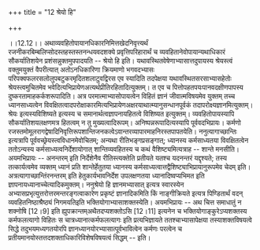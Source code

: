 +++
title = "12 श्रेयो हि"

+++
  
  
।।12.12।। अथाव्यवहितोपायानधिकारनिमित्तखेदनिवृत्त्यर्थं
रजनीकरबिम्बलिप्सोदस्तहस्तस्तनन्धयवदशक्ये प्रवृत्तिपरिहारार्थं च
व्यवहितानेवोपायान्यथाधिकारं सौकर्यातिशयेन प्रशंसन्नुक्तमुपपादयति --
श्रेयो हि इति। यथावस्थितवेषेणाभ्यासात्तदुपायस्य श्रेयस्त्वं वक्तुमयुक्तं
वैपरीत्यात् अतोऽनधिकारिणा क्रियमाणो भगवदभ्यासः
परिपक्वफलरसलोलुपबटुकरमृदितशलाटुवद्विरस एव स्यादिति तदपेक्षया
यथावस्थितसरसाभ्यासहेतोः श्रेयस्त्वमुचितमेव
भवेदित्यभिप्रायेणअत्यर्थप्रीतिरहितादित्युक्तम्। त एव च
पित्तोपहतपयःपानवदक्षीणपापस्य दुष्करतामाहकर्कशरूपादिति। अत्र
परमात्माभ्यासोपायत्वेन विहितं ज्ञानं जीवात्मविषयमेव युक्तम् तच्च
ध्यानसाध्यत्वेन
विवक्षितत्वादपरोक्षाकारमित्यभिप्रायेणअक्षरयाथात्म्यानुसन्धानपूर्वकं
तदापरोक्ष्यज्ञानमित्युक्तम्। श्रेयः इत्यस्यविशिष्यते इत्यस्य च
समानार्थत्वज्ञापनायहितत्वे विशिष्यत इत्युक्तम्। व्यवहितोपायस्यापि
सौकर्यातिशयलक्षणमत्र हितत्वम् न तु
मुख्यत्वादिरूपम्। अनिष्पन्नरूपादित्यस्यापि पूर्ववदभिप्रायः। कर्मणो
रजस्तमोमूलरागद्वेषादिनिवृत्तिरूपशान्तिजनकत्वेऽवान्तरव्यापारमाहनिरस्तपापतयेति।
ननुत्यागाच्छान्तिः इत्यत्रापि पूर्ववच्छ्रेयस्त्वविधानमेवोचितम्; अन्यथा
रीतिभङ्गप्रसङ्गात्; ध्यानस्य कर्मसाध्यतया विवक्षितत्वेन ततोऽन्यस्य
कर्मसाध्यत्वनिर्देशायोगात् शान्तिव्यवहितस्य च कथं वैशिष्ट्यमित्यत्राह --
शान्ते मनसीति। अयमभिप्रायः -- अनन्तरम् इति निर्देशेनैव रीतिस्त्यक्तेति
प्रतीयते यतश्च यदनन्तरं यद्दृश्यते; तस्य तत्कार्यत्वमेव व्यक्तम् ध्यानं
प्रति शान्तेर्हेतुतया ध्यानस्य
कर्मसाध्यत्वात्तद्वैशिष्ट्याभिप्रायानुरूपमेव चेदम् इति।
अत्रत्यागाच्छान्तिंरनन्तरम् इति हेतुकार्यभावनिर्देश उपलक्षणतया
ध्यानादिष्वप्यभिमत इति ज्ञापनायध्यानाच्चेत्यादिकमुक्तम्। ननुश्रेयो हि
ज्ञानमभ्यासात् इत्यत्र स्वारस्येन
अभ्यासप्रभृत्युत्तरोत्तरमन्तरङ्गत्वाकारेण प्रकृष्टं ज्ञानादिकमिति किं
नाङ्गीक्रियते इत्यत्र पिण्डितार्थं वदन् व्यवहितनिष्ठाश्रैष्ठ्यं
निगमयतिइति भक्तियोगाभ्यासाशक्तस्येति। अयमभिप्रायः -- अथ चित्त समाधातुं न
शक्नोषि \[12।9\] इति ह्युपक्रान्तम्अथैतदप्यशक्तोऽसि \[12।11\] इत्यनेन च
भक्तियोगाङ्कुरेऽप्यशक्तस्य कर्मफलत्यागो विहितः स
चात्रध्यानात्कर्मफलत्यागः इति प्रत्यभिज्ञायते ततश्चाभ्यासापेक्षया
तस्याशक्तविषयत्वे सिद्धे तदुभयमध्यगतयोरपि
ज्ञानध्यानयोरभ्यासात्पूर्वभावित्वेन कर्मणः परत्वेन च
प्रतीयमानयोस्तत्तदशक्ताधिकारिविशेषविषयत्वं सिद्धम् -- इति।  
  
